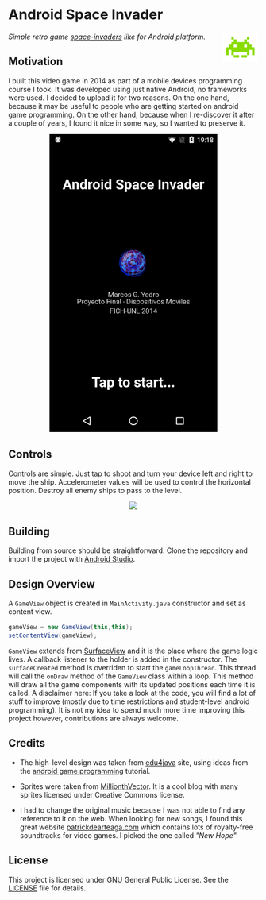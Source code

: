 # Android Space Invader
<img src ="./img/space-invader-icon.png" height=60 align="right"/>

_Simple retro game [space-invaders](https://en.wikipedia.org/wiki/Space_Invaders) like for Android platform._

## Motivation
I built this video game in 2014 as part of a mobile devices programming course I took. It was developed using just native Android, no frameworks were used. I decided to upload it for two reasons. On the one hand, because it may be useful to people who are getting started on android game programming. On the other hand, because when I re-discover it after a couple of years, I found it nice in some way, so I wanted to preserve it.

<div style="text-align:center">
  <img src ="./img/welcome-screen.png" height=600/>
</div>


## Controls
Controls are simple. Just tap to shoot and turn your device left and right to move the ship. Accelerometer values will be used to control the horizontal position. Destroy all enemy ships to pass to the level.

<div style="text-align:center">
  <img src ="./img/game-screen.gif" height=600/>
</div>


## Building
Building from source should be straightforward. Clone the repository and import the project with [Android Studio](https://developer.android.com/studio/).

## Design Overview
A `GameView` object is created in `MainActivity.java` constructor and set as content view.
```java
gameView = new GameView(this,this);
setContentView(gameView);
```
`GameView` extends from [SurfaceView](https://developer.android.com/reference/android/view/SurfaceView) and it is the place where the game logic lives. A callback listener to the holder is added in the constructor. The `surfaceCreated` method is overriden to start the `gameLoopThread`.
This thread will call the `onDraw` method of the `GameView` class within a loop. This method will draw all the game components with its updated positions each time it is called.
A disclaimer here: If you take a look at the code, you will find a lot of stuff to improve (mostly due to time restrictions and student-level android programming). It is not my idea to spend much more time improving this project however, contributions are always welcome.

## Credits
- The high-level design was taken from [edu4java](http://edu4java.com) site, using ideas from the [android game programming](http://edu4java.com/en/androidgame/androidgame1.html) tutorial.

- Sprites were taken from [MillionthVector](http://millionthvector.blogspot.com/p/free-sprites.html). It is a cool blog with many sprites licensed under Creative Commons license.

- I had to change the original music because I was not able to find any reference to it on the web. When looking for new songs, I found this great website [patrickdearteaga.com](https://patrickdearteaga.com/chiptune-8-bit-retro/) which contains lots of royalty-free soundtracks for video games. I picked the one called _"New Hope"_


## License
This project is licensed under GNU General Public License. See the [LICENSE](LICENSE) file for details.